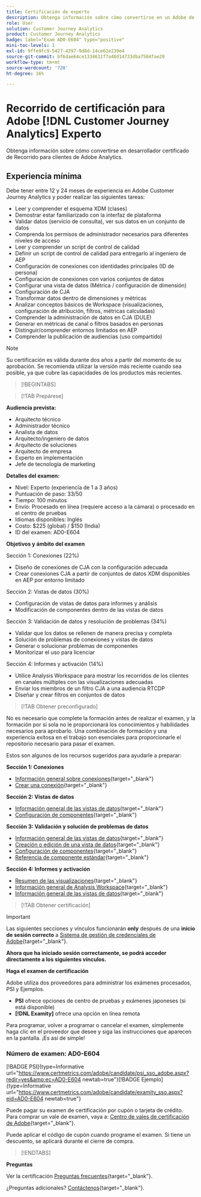 ```yaml
---
title: Certificación de experto
description: Obtenga información sobre cómo convertirse en un Adobe de expertos certificado en [!DNL Customer Journey Analytics]
role: User
solution: Customer Journey Analytics
product: Customer Journey Analytics
badge: label="Exam AD0-E604" type="positive"
mini-toc-levels: 1
exl-id: 9ffe9fc9-5427-4297-9d8d-14ce62e239e4
source-git-commit: bf6dae64ce1334611f7a40d14733dba7504fae20
workflow-type: tm+mt
source-wordcount: '728'
ht-degree: 16%

---
```


# Recorrido de certificación para Adobe [!DNL Customer Journey Analytics] Experto

Obtenga información sobre cómo convertirse en desarrollador certificado de Recorrido para clientes de Adobe Analytics.

## Experiencia mínima

Debe tener entre 12 y 24 meses de experiencia en Adobe Customer Journey Analytics y poder realizar las siguientes tareas:

* Leer y comprender el esquema XDM (clases)
* Demostrar estar familiarizado con la interfaz de plataforma
* Validar datos (servicio de consulta), ver sus datos en un conjunto de datos
* Comprenda los permisos de administrador necesarios para diferentes niveles de acceso
* Leer y comprender un script de control de calidad
* Definir un script de control de calidad para entregarlo al ingeniero de AEP
* Configuración de conexiones con identidades principales (ID de persona)
* Configuración de conexiones con varios conjuntos de datos
* Configurar una vista de datos (Métrica / configuración de dimensión)
* Configuración de CJA
* Transformar datos dentro de dimensiones y métricas
* Analizar conceptos básicos de Workspace (visualizaciones, configuración de atribución, filtros, métricas calculadas)
* Comprender la administración de datos en CJA (DULE)
* Generar en métricas de canal o filtros basados en personas
* Distinguir/comprender entornos limitados en AEP
* Comprender la publicación de audiencias (uso compartido)

>[!NOTE]
>
>Su certificación es válida durante dos años a partir del momento de su aprobación. Se recomienda utilizar la versión más reciente cuando sea posible, ya que cubre las capacidades de los productos más recientes.

>[!BEGINTABS]

>[!TAB Prepárese]

**Audiencia prevista:**

* Arquitecto técnico
* Administrador técnico
* Analista de datos
* Arquitecto/ingeniero de datos
* Arquitecto de soluciones
* Arquitecto de empresa
* Experto en implementación
* Jefe de tecnología de marketing

**Detalles del examen:**

* Nivel: Experto (experiencia de 1 a 3 años)
* Puntuación de paso: 33/50
* Tiempo: 100 minutos
* Envío: Procesado en línea (requiere acceso a la cámara) o procesado en el centro de pruebas
* Idiomas disponibles: Inglés
* Costo: $225 (global) / $150 (India)
* ID del examen: AD0-E604

**Objetivos y ámbito del examen**

Sección 1: Conexiones (22%)

* Diseño de conexiones de CJA con la configuración adecuada
* Crear conexiones CJA a partir de conjuntos de datos XDM disponibles en AEP por entorno limitado

Sección 2: Vistas de datos (30%)

* Configuración de vistas de datos para informes y análisis
* Modificación de componentes dentro de las vistas de datos

Sección 3: Validación de datos y resolución de problemas (34%)

* Validar que los datos se rellenen de manera precisa y completa
* Solución de problemas de conexiones y vistas de datos
* Generar o solucionar problemas de componentes
* Monitorizar el uso para licenciar

Sección 4: Informes y activación (14%)

* Utilice Analysis Workspace para mostrar los recorridos de los clientes en canales múltiples con las visualizaciones adecuadas
* Enviar los miembros de un filtro CJA a una audiencia RTCDP
* Diseñar y crear filtros en conjuntos de datos

>[!TAB Obtener preconfigurado]

No es necesario que complete la formación antes de realizar el examen, y la formación por sí sola no le proporcionará los conocimientos y habilidades necesarios para aprobarlo. Una combinación de formación y una experiencia exitosa en el trabajo son esenciales para proporcionarle el repositorio necesario para pasar el examen.

Estos son algunos de los recursos sugeridos para ayudarle a preparar:

**Sección 1: Conexiones**

* [Información general sobre conexiones](https://experienceleague.adobe.com/docs/analytics-platform/using/cja-connections/overview.html?lang=es){target="_blank"}
* [Crear una conexión](https://experienceleague.adobe.com/docs/analytics-platform/using/cja-connections/create-connection.html?lang=es){target="_blank"}

**Sección 2: Vistas de datos**

* [Información general de las vistas de datos](https://experienceleague.adobe.com/docs/analytics-platform/using/cja-dataviews/data-views.html?lang=es){target="_blank"}
* [Configuración de componentes](https://experienceleague.adobe.com/docs/analytics-platform/using/cja-dataviews/component-settings/overview.html?lang=es){target="_blank"}

**Sección 3: Validación y solución de problemas de datos**

* [Información general de las vistas de datos](https://experienceleague.adobe.com/docs/analytics-platform/using/cja-dataviews/data-views.html?lang=es){target="_blank"}
* [Creación o edición de una vista de datos](https://experienceleague.adobe.com/docs/analytics-platform/using/cja-dataviews/create-dataview.html?lang=es){target="_blank"}
* [Configuración de componentes](https://experienceleague.adobe.com/docs/analytics-platform/using/cja-dataviews/component-settings/overview.html?lang=es){target="_blank"}
* [Referencia de componente estándar](https://experienceleague.adobe.com/docs/analytics-platform/using/cja-dataviews/component-reference.html?lang=es){target="_blank"}

**Sección 4: Informes y activación**

* [Resumen de las visualizaciones](https://experienceleague.adobe.com/docs/analytics-platform/using/cja-workspace/visualizations/freeform-analysis-visualizations.html?lang=en){target="_blank"}
* [Información general de Analysis Workspace](https://experienceleague.adobe.com/docs/analytics-platform/using/cja-workspace/home.html?lang=en){target="_blank"}
* [Información general de las vistas de datos](https://experienceleague.adobe.com/docs/analytics-platform/using/cja-dataviews/data-views.html?lang=es){target="_blank"}

>[!TAB Obtener certificación]

>[!IMPORTANT]
>
>Las siguientes secciones y vínculos funcionarán **only**  después de una **inicio de sesión correcto** a [Sistema de gestión de credenciales de Adobe](http://www.certmetrics.com/adobe){target="_blank"}.


**Ahora que ha iniciado sesión correctamente, se podrá acceder directamente a los siguientes vínculos.**

**Haga el examen de certificación**

Adobe utiliza dos proveedores para administrar los exámenes procesados, PSI y Ejemplos.

* **PSI** ofrece opciones de centro de pruebas y exámenes japoneses (si está disponible)
* **[!DNL Examity]** ofrece una opción en línea remota

Para programar, volver a programar o cancelar el examen, simplemente haga clic en el proveedor que desee y siga las instrucciones que aparecen en la pantalla. ¡Es así de simple!

### Número de examen: AD0-E604

[!BADGE PSI]{type=Informative url="https://www.certmetrics.com/adobe/candidate/psi_sso_adobe.aspx?redir=yes&amp;ec=AD0-E604 newtab=true"}[!BADGE Ejemplo]{type=Informative url="https://www.certmetrics.com/adobe/candidate/examity_sso.aspx?eid=AD0-E604 newtab=true"}

Puede pagar su examen de certificación por cupón o tarjeta de crédito. Para comprar un vale de examen, vaya a: [Centro de vales de certificación de Adobe](https://market.xvoucher.com/adobe/global){target="_blank"}.

Puede aplicar el código de cupón cuando programe el examen. Si tiene un descuento, se aplicará durante el cierre de compra.

>[!ENDTABS]

**Preguntas**

Ver la certificación [Preguntas frecuentes](https://experienceleague.adobe.com/docs/certification/certification/faq.html?lang=en){target="_blank"}.

¿Preguntas adicionales? [Contáctenos](mailto:certif@adobe.com){target="_blank"}.

